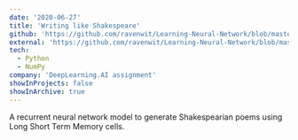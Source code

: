 ```yaml
---
date: '2020-06-27'
title: 'Writing like Shakespeare'
github: 'https://github.com/ravenwit/Learning-Neural-Network/blob/master/Character%20Model%20(RNN)/shakespeare_utils.py'
external: 'https://github.com/ravenwit/Learning-Neural-Network/blob/master/Notebooks/Coursera%20(Deep%20learning)/16.%20Character%20level%20Language%20Model/Dinosaurus_Island_Character_level_language_model_final_v3a.ipynb'
tech:
  - Python
  - NumPy
company: 'DeepLearning.AI assignment'
showInProjects: false
showInArchive: true
---
```


A recurrent neural network model to generate Shakespearian poems using Long Short Term Memory cells. 
